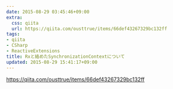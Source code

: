 ```yaml
---
date: 2015-08-29 03:45:46+09:00
extra:
  css: qiita
  url: https://qiita.com/ousttrue/items/66def43267329bc132ff
tags:
- qiita
- CSharp
- ReactiveExtensions
title: Rxと絡めたSynchronizationContextについて
updated: 2015-08-29 15:41:17+09:00
---
```


<https://qiita.com/ousttrue/items/66def43267329bc132ff>
